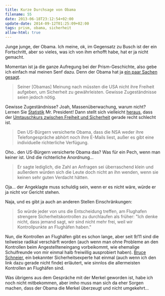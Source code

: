 ```yaml
---
title: Kurze Durchsage von Obama
filename: 55
date: 2013-06-18T23:12:54+02:00
update-date: 2014-09-12T01:25:09+02:00
tags: prism, obama, sicherheit
allow-html: true
---
```


<p>Junge junge, der Obama. Ich meine, ok, im Gegensatz zu Busch ist der ein Fortschritt, aber so vieles, was ich von ihm erhofft habe, hat er ja nicht gemacht.</p>

<p>Momentan ist ja die ganze Aufregung bei der Prism-Geschichte, also gebe ich einfach mal meinen Senf dazu. Denn der Obama hat ja <a href="http://www.heise.de/newsticker/meldung/Obama-zu-NSA-Spionage-Sicherheit-erfordert-Kompromisse-1891418.html">ein paar Sachen gesagt</a>.</p>

<blockquote>
<p>Seiner [Obamas] Meinung nach müssten die USA nicht ihre Freiheit aufgeben, um Sicherheit zu gewährleisten. Gewisse Zugeständnisse seien jedoch nötig.</p>
</blockquote>

<p>Gewisse Zugeständnisse? Joah, Massenüberwachung, warum nicht? Lernen Sie <a href="http://www.smbc-comics.com/index.php?db=comics&amp;id=2980#comic">Statistik</a> Mr. President! Dann stellt sich vielleicht <a href="http://www.smbc-comics.com/index.php?db=comics&amp;id=2994#comic">heraus</a>, dass der <a href="http://www.smbc-comics.com/index.php?db=comics&amp;id=3005#comic">Umtauschkurs zwischen Freiheit und Sicherheit</a> gerade recht schlecht ist.</p>

<blockquote>
<p>Den US-Bürgern versicherte Obama, dass die NSA weder ihre Telefongespräche abhört noch ihre E-Mails liest, außer es gibt eine individuelle richterliche Verfügung.</p>
</blockquote>

<p>Oho.. den US-Bürgern versicherte Obama das? Was für ein Pech, wenn man keiner ist. Und die richterliche Anordnung...</p>

<blockquote>
<p>Er sagte lediglich, die Zahl an Anfragen sei überraschend klein und außerdem würden sich die Leute doch nicht an ihn wenden, wenn sie keinen sehr guten Verdacht hätten.</p>
</blockquote>

<p>Oja... der Angeklagte muss schuldig sein, wenn er es nicht wäre, würde er ja nicht vor Gericht stehen.</p>

<p>Naja, und es gibt ja auch an anderen Stellen Einschränkungen:</p>

<blockquote>
<p>So würde jeder von uns die Entscheidung treffen, am Flughafen strengere Sicherheitskontrollen zu durchlaufen als früher: "Ich denke nicht, dass jemand sagt, wir sind nicht mehr frei, weil wir Kontrollpunkte an Flughäfen haben."</p>
</blockquote>

<p>Nun, die Kontrollen an Flughäfen gibt es schon lange, aber seit 9/11 sind die teilweise radikal verschärft worden (auch wenn man ohne Probleme an den Kontrollen beim Angestellteneingang vorbeikommt, wie ehemalige Schulfreunde von mir einmal halb freiwillig ausprobiert haben). <a href="http://www.schneier.com/">Bruce Schneier</a>, ein bekannter Sicherheitsexperte hat einmal (auch wenn ich den link dazu gerade nicht finde) erläutert, wie sinnlos die allermeisten Kontrollen an Flughäfen sind.</p>

<p>Was übrigens aus dem Gespräche mit der Merkel geworden ist, habe ich noch nicht mitbekommen, aber imho muss man sich da eher Sorgen machen, dass der Obama die Merkel überzeugt und nicht umgekehrt...</p>


